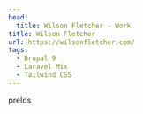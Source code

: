 ```yaml
---
head:
  title: Wilson Fletcher - Work
title: Wilson Fletcher
url: https://wilsonfletcher.com/
tags:
  - Drupal 9
  - Laravel Mix
  - Tailwind CSS
---
```

prelds